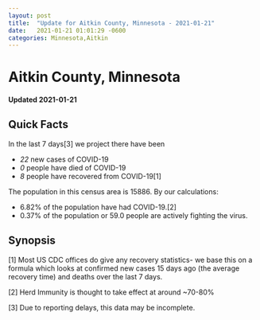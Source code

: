 ```yaml
---
layout: post
title:  "Update for Aitkin County, Minnesota - 2021-01-21"
date:   2021-01-21 01:01:29 -0600
categories: Minnesota,Aitkin
---
```


# Aitkin County, Minnesota
#### Updated 2021-01-21

## Quick Facts

In the last 7 days[3] we project there have been
- *22* new cases of COVID-19
- *0* people have died of COVID-19
- *8* people have recovered from COVID-19[1]

The population in this census area is 15886. By our calculations:
- 6.82% of the population have had COVID-19.[2]
- 0.37% of the population or 59.0 people are actively fighting the virus.

## Synopsis




[1] Most US CDC offices do give any recovery statistics- we base this on a formula which looks at confirmed new cases
15 days ago (the average recovery time) and deaths over the last 7 days.

[2] Herd Immunity is thought to take effect at around ~70-80%

[3] Due to reporting delays, this data may be incomplete.
 
    